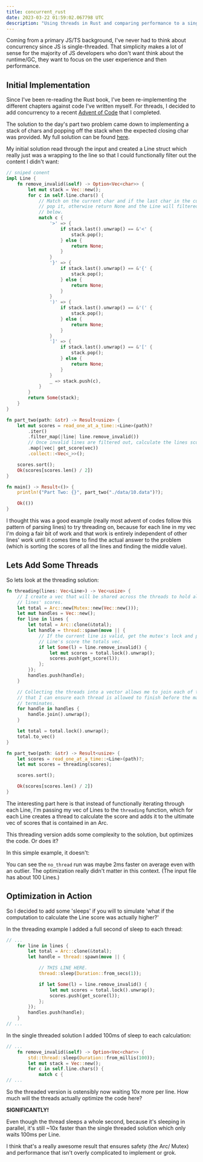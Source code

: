 ```yaml
---
title: concurrent_rust
date: 2023-03-22 01:59:02.067798 UTC
description: "Using threads in Rust and comparing performance to a single thread."
---
```

Coming from a primary JS/TS background, I've never had to think about concurrency since JS is single-threaded. That simplicity makes a lot of sense for the majority of JS developers who don't want think about the runtime/GC, they want to focus on the user experience and then performance.

## Initial Implementation
Since I've been re-reading the Rust book, I've been re-implementing the different chapters against code I've written myself. For threads, I decided to add concurrency to a recent [Advent of Code](https://adventofcode.com/2021/day/10) that I completed.

The solution to the day's part two problem came down to implementing a stack of chars and popping off the stack when the expected closing char was provided. My full solution can be found [here](https://github.com/Austionian/advent_of_code_2021/blob/main/src/bin/day10.rs).

My initial solution read through the input and created a Line struct which really just was a wrapping to the line so that I could functionally filter out the content I didn't want:

```rust
// sniped conent
impl Line {
    fn remove_invalid(&self) -> Option<Vec<char>> {
        let mut stack = Vec::new();
        for c in self.line.chars() {
            // Match on the current char and if the last char in the current stack is correct
            // pop it, otherwise return None and the Line will filtered out from the next step
            // below.
            match c {
                '>' => {
                    if stack.last().unwrap() == &'<' {
                        stack.pop();
                    } else {
                        return None;
                    }
                }
                '}' => {
                    if stack.last().unwrap() == &'{' {
                        stack.pop();
                    } else {
                        return None;
                    }
                }
                ')' => {
                    if stack.last().unwrap() == &'(' {
                        stack.pop();
                    } else {
                        return None;
                    }
                }
                ']' => {
                    if stack.last().unwrap() == &'[' {
                        stack.pop();
                    } else {
                        return None;
                    }
                }
                _ => stack.push(c),
            }
        }
        return Some(stack);
    }
}

fn part_two(path: &str) -> Result<usize> {
    let mut scores = read_one_at_a_time::<Line>(path)?
        .iter()
        .filter_map(|line| line.remove_invalid())
        // Once invalid lines are filtered out, calculate the lines score.
        .map(|vec| get_score(vec))
        .collect::<Vec<_>>();

    scores.sort();
    Ok(scores[scores.len() / 2])
}

fn main() -> Result<()> {
    println!("Part Two: {}", part_two("./data/10.data")?);

    Ok(())
}
```

I thought this was a good example (really most advent of codes follow this pattern of parsing lines) to try threading on, because for each line in my vec I'm doing a fair bit of work and that work is entirely independent of other lines' work until it comes time to find the actual answer to the problem (which is sorting the scores of all the lines and finding the middle value).

## Lets Add Some Threads

So lets look at the threading solution:

```rust
fn threading(lines: Vec<Line>) -> Vec<usize> {
    // I create a vec that will be shared across the threads to hold all the 
    // lines' scores.
    let total = Arc::new(Mutex::new(Vec::new()));
    let mut handles = Vec::new();
    for line in lines {
        let total = Arc::clone(&total);
        let handle = thread::spawn(move || {
            // If the current line is valid, get the mutex's lock and push the 
            // Line's score the totals vec.
            if let Some(l) = line.remove_invalid() {
                let mut scores = total.lock().unwrap();
                scores.push(get_score(l));
            };
        });
        handles.push(handle);
    }

    // Collecting the threads into a vector allows me to join each of them so
    // that I can ensure each thread is allowed to finish before the main thread
    // terminates.
    for handle in handles {
        handle.join().unwrap();
    }

    let total = total.lock().unwrap();
    total.to_vec()
}

fn part_two(path: &str) -> Result<usize> {
    let scores = read_one_at_a_time::<Line>(path)?;
    let mut scores = threading(scores);

    scores.sort();

    Ok(scores[scores.len() / 2])
}
```

The interesting part here is that instead of functionally iterating through each Line, I'm passing my vec of Lines to the `threading` function, which for each Line creates a thread to calculate the score and adds it to the ultimate vec of scores that is contained in an Arc.

This threading version adds some complexity to the solution, but optimizes the code. Or does it?

In this simple example, it doesn't:

You can see the `no_thread` run was maybe 2ms faster on average even with an outlier. The optimization really didn't matter in this context. (The input file has about 100 Lines.) 

## Optimization in Action

So I decided to add some 'sleeps' if you will to simulate 'what if the computation to calculate the Line score was actually higher?'

In the threading example I added a full second of sleep to each thread:

```rust
// ...
    for line in lines {
        let total = Arc::clone(&total);
        let handle = thread::spawn(move || {

            // THIS LINE HERE.
            thread::sleep(Duration::from_secs(1));

            if let Some(l) = line.remove_invalid() {
                let mut scores = total.lock().unwrap();
                scores.push(get_score(l));
            };
        });
        handles.push(handle);
    }
// ...
```

In the single threaded solution I added 100ms of sleep to each calculation:

```rust
// ...
    fn remove_invalid(&self) -> Option<Vec<char>> {
        std::thread::sleep(Duration::from_millis(100));
        let mut stack = Vec::new();
        for c in self.line.chars() {
            match c {
// ...
```

So the threaded version is ostensibly now waiting 10x more per line. How much will the threads actually optimize the code here?

**SIGNIFICANTLY!**

Even though the thread sleeps a whole second, because it's sleeping in parallel, it's still ~10x faster than the single threaded solution which only waits 100ms per Line.

I think that's a really awesome result that ensures safety (the Arc/ Mutex) and performance that isn't overly complicated to implement or grok.

